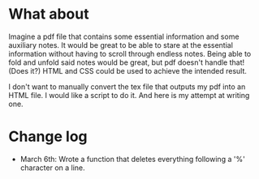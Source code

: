 # What about

Imagine a pdf file that contains some essential information and some auxiliary
notes. It would be great to be able to stare at the essential information
without having to scroll through endless notes. Being able to fold and unfold
said notes would be great, but pdf doesn't handle that! (Does it?) HTML and CSS
could be used to achieve the intended result.

I don't want to manually convert the tex file that outputs my pdf into an HTML
file. I would like a script to do it. And here is my attempt at writing one.

# Change log

- March 6th:
Wrote a function that deletes everything following a '%' character on a line.




